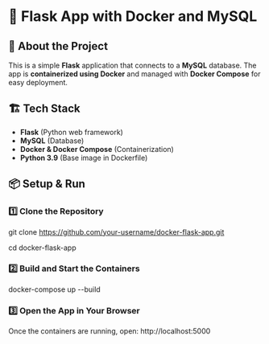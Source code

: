 # 🚀 Flask App with Docker and MySQL

## 📌 About the Project
This is a simple **Flask** application that connects to a **MySQL** database. The app is **containerized using Docker** and managed with **Docker Compose** for easy deployment.

## 🏗️ Tech Stack
- **Flask** (Python web framework)
- **MySQL** (Database)
- **Docker & Docker Compose** (Containerization)
- **Python 3.9** (Base image in Dockerfile)

## 📦 Setup & Run

### 1️⃣ Clone the Repository

git clone https://github.com/your-username/docker-flask-app.git

cd docker-flask-app
### 2️⃣ Build and Start the Containers
docker-compose up --build
### 3️⃣ Open the App in Your Browser
Once the containers are running, open:
http://localhost:5000